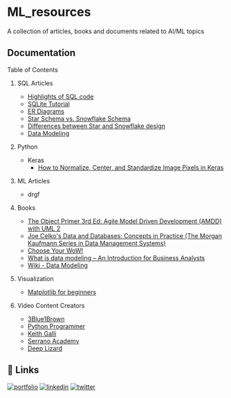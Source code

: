 # ML_resources
A collection of articles, books and documents related to AI/ML topics

## Documentation

Table of Contents

1. SQL Articles
    -  [Highlights of SQL code](https://www.ntchosting.com/encyclopedia/databases/structured-query-language/)
    -  [SQLite Tutorial](https://www.tutorialspoint.com/sqlite/index.html)
    -  [ER Diagrams](https://www.youtube.com/watch?v=c0_9Y8QAstg)
    -  [Star Schema vs. Snowflake Schema](https://www.vertabelo.com/blog/data-warehouse-modeling-star-schema-vs-snowflake-schema/)
    -  [Differences between Star and Snowflake design](https://www.youtube.com/watch?v=KUwOcip7Zzc)
    -  [Data Modeling](http://www.agiledata.org/essays/dataModeling101.html)
2. Python 
    - Keras
        - [How to Normalize, Center, and Standardize Image Pixels in Keras](https://machinelearningmastery.com/how-to-normalize-center-and-standardize-images-with-the-imagedatagenerator-in-keras/)

3. ML Articles
    - drgf

4. Books
    - [The Object Primer 3rd Ed: Agile Model Driven Development (AMDD) with UML 2](http://ambysoft.com/books/theObjectPrimer.html)
    - [Joe Celko's Data and Databases: Concepts in Practice (The Morgan Kaufmann Series in Data Management Systems)](https://www.amazon.com/exec/obidos/ASIN/1558604324/ambysoftinc)
    - [Choose Your WoW!](https://www.pmi.org/disciplined-agile/books/dad-handbook)
    - [What is data modeling – An Introduction for Business Analysts](http://business-analysis-excellence.com/what-is-data-modeling/)
    - [Wiki - Data Modeling](https://en.wikipedia.org/wiki/Data_modeling)

5. Visualization
    - [Matplotlib for beginners](https://medium.com/swlh/matplotlib-tutorial-for-beginners-2f07184668be)

6. Video Content Creators
    - [3Blue1Brown](https://www.youtube.com/c/3blue1brown)
    - [Python Programmer](https://www.youtube.com/c/FlickThrough)
    - [Keith Galli](https://www.youtube.com/c/KGMIT)
    - [Serrano Academy](https://www.youtube.com/c/LuisSerrano)
    - [Deep Lizard](https://www.youtube.com/c/deeplizard) 


## 🔗 Links
[![portfolio](https://img.shields.io/badge/my_portfolio-000?style=for-the-badge&logo=ko-fi&logoColor=white)](https://https://github.com/Arghatak/)
[![linkedin](https://img.shields.io/badge/linkedin-0A66C2?style=for-the-badge&logo=linkedin&logoColor=white)](https://www.linkedin.com/aditiroyghatak)
[![twitter](https://img.shields.io/badge/twitter-1DA1F2?style=for-the-badge&logo=twitter&logoColor=white)](https://twitter.com/aditiroyg_ds)

